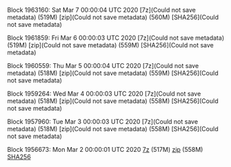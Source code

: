 Block 1963160: Sat Mar  7 00:00:04 UTC 2020 [7z](Could not save metadata) (519M) [zip](Could not save metadata) (560M) [SHA256](Could not save metadata)

Block 1961859: Fri Mar  6 00:00:03 UTC 2020 [7z](Could not save metadata) (519M) [zip](Could not save metadata) (559M) [SHA256](Could not save metadata)

Block 1960559: Thu Mar  5 00:00:04 UTC 2020 [7z](Could not save metadata) (518M) [zip](Could not save metadata) (559M) [SHA256](Could not save metadata)

Block 1959264: Wed Mar  4 00:00:03 UTC 2020 [7z](Could not save metadata) (518M) [zip](Could not save metadata) (558M) [SHA256](Could not save metadata)

Block 1957960: Tue Mar  3 00:00:03 UTC 2020 [7z](Could not save metadata) (518M) [zip](Could not save metadata) (558M) [SHA256](Could not save metadata)

Block 1956673: Mon Mar  2 00:00:01 UTC 2020 [7z]() (517M) [zip]() (558M) [SHA256]()
